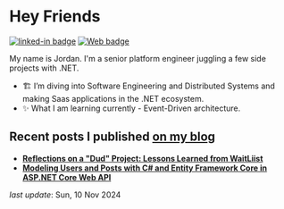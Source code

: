 <h1>Hey Friends</h1>

[![linked-in badge](https://img.shields.io/badge/JordanTaylor-2088FF?style=flat&logo=linkedin)](https://www.linkedin.com/in/jordan-taylor-3555aba6/)
[![Web badge](https://img.shields.io/badge/WebSite-30302f?style=flat&logo=google_chrome)](https://justjordant.com/)

My name is Jordan. I'm a senior platform engineer juggling a few side projects with .NET.


- 🏗️ I’m diving into Software Engineering and Distributed Systems and making Saas applications in the .NET ecosystem.
- ✨ What I am learning currently - Event-Driven architecture.

## Recent posts I published [on my blog](https://justjordant.com/blog)

- **[Reflections on a "Dud" Project: Lessons Learned from WaitLiist](https://blog.justjordant.com/reflections-on-a-dud-project-lessons-learned-from-waitliist)**
- **[Modeling Users and Posts with C# and Entity Framework Core in ASP.NET Core Web API](https://blog.justjordant.com/modeling-users-and-posts-with-c-and-entity-framework-core-in-aspnet-core-web-api)**

<!-- 
- **[Reflections on a "Dud" Project: Lessons Learned from WaitLiist](https://blog.justjordant.com/reflections-on-a-dud-project-lessons-learned-from-waitliist)** ()
- **[Modeling Users and Posts with C# and Entity Framework Core in ASP.NET Core Web API](https://blog.justjordant.com/modeling-users-and-posts-with-c-and-entity-framework-core-in-aspnet-core-web-api)** ()
 -->

_last update_: Sun, 10 Nov 2024
